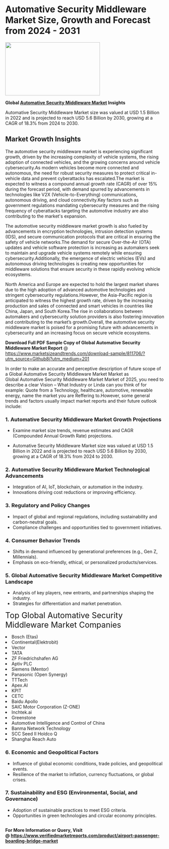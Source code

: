 <H1>Automative Security Middleware Market Size, Growth and Forecast from 2024 - 2031</H1><img class="aligncenter size-medium wp-image-584254" src="https://thirdeyenews.in/wp-content/uploads/2024/09/Global-Market-Research-300x168.jpeg" alt="" width="300" height="168" /><p><strong>Global&nbsp;<a href="https://www.marketsizeandtrends.com/download-sample/811706/?utm_source=Github8j?utm_medium=201">Automative Security Middleware Market</a> Insights</strong></p><p>Automative Security Middleware Market size was valued at USD 1.5 Billion in 2022 and is projected to reach USD 5.6 Billion by 2030, growing at a CAGR of 18.3% from 2024 to 2030.</p><p><h2>Market Growth Insights</h2> <p>The automotive security middleware market is experiencing significant growth, driven by the increasing complexity of vehicle systems, the rising adoption of connected vehicles, and the growing concerns around vehicle cybersecurity.As modern vehicles become more connected and autonomous, the need for robust security measures to protect critical in-vehicle data and prevent cyberattacks has escalated.The market is expected to witness a compound annual growth rate (CAGR) of over 15% during the forecast period, with demand spurred by advancements in technologies like V2X (Vehicle-to-Everything) communications, autonomous driving, and cloud connectivity.Key factors such as government regulations mandating cybersecurity measures and the rising frequency of cyberattacks targeting the automotive industry are also contributing to the market's expansion.</p> <p>The automotive security middleware market growth is also fueled by advancements in encryption technologies, intrusion detection systems (IDS), and secure communication protocols that are critical in ensuring the safety of vehicle networks.The demand for secure Over-the-Air (OTA) updates and vehicle software protection is increasing as automakers seek to maintain and upgrade vehicle systems remotely while ensuring cybersecurity.Additionally, the emergence of electric vehicles (EVs) and autonomous driving technologies is creating new opportunities for middleware solutions that ensure security in these rapidly evolving vehicle ecosystems.</p> <p>North America and Europe are expected to hold the largest market shares due to the high adoption of advanced automotive technologies and stringent cybersecurity regulations.However, the Asia-Pacific region is anticipated to witness the highest growth rate, driven by the increasing production and sales of connected and smart vehicles in countries like China, Japan, and South Korea.The rise in collaborations between automakers and cybersecurity solution providers is also fostering innovation and contributing to the market’s growth.Overall, the automotive security middleware market is poised for a promising future with advancements in cybersecurity and an increasing focus on secure vehicle ecosystems.</p> <p><span class=""><strong>Download Full PDF Sample Copy of Global Automative Security Middleware Market Report</strong> @ <a href="https://www.marketsizeandtrends.com/download-sample/811706/?utm_source=Github8j?utm_medium=201" target="_blank">https://www.marketsizeandtrends.com/download-sample/811706/?utm_source=Github8j?utm_medium=201</a></span></p><p>In order to make an accurate and perceptive description of future scope of a Global&nbsp;Automative Security Middleware Market Market as Global&nbsp;Automative Security Middleware Market Market of 2025, you need to describe a clear Vision &ndash; What Industry or Linda can you think of for example: Quote from a Technology, healthcare, automotive, renewable energy, name the market you are Reffering to.However, some general trends and factors usually impact market reports and their future outlook include:</p><h3>1.&nbsp;<strong>Automative Security Middleware Market Growth Projections</strong></h3><ul><li>Examine market size trends, revenue estimates and CAGR (Compounded Annual Growth Rate) projections.</li><li><p>Automative Security Middleware Market size was valued at USD 1.5 Billion in 2022 and is projected to reach USD 5.6 Billion by 2030, growing at a CAGR of 18.3% from 2024 to 2030.</p></li></ul><h3>2.&nbsp;<strong>Automative Security Middleware Market Technological Advancements</strong></h3><ul><li>Integration of AI, IoT, blockchain, or automation in the industry.</li><li>Innovations driving cost reductions or improving efficiency.</li></ul><h3>3.&nbsp;<strong>Regulatory and Policy Changes</strong></h3><ul><li>Impact of global and regional regulations, including sustainability and carbon-neutral goals.</li><li>Compliance challenges and opportunities tied to government initiatives.</li></ul><h3>4.&nbsp;<strong>Consumer Behavior Trends</strong></h3><ul><li>Shifts in demand influenced by generational preferences (e.g., Gen Z, Millennials).</li><li>Emphasis on eco-friendly, ethical, or personalized products/services.</li></ul><h3>5.&nbsp;<strong>Global Automative Security Middleware Market Competitive Landscape</strong></h3><ul><li>Analysis of key players, new entrants, and partnerships shaping the industry.</li><li>Strategies for differentiation and market penetration.</li></ul><p data-pm-slice="1 1 []"><span style="color: inherit; font-family: inherit; font-size: 25px;">Top Global Automative Security Middleware Market Companies</span></p><div class="" data-test-id=""><p><li>Bosch (Etas)</li><li> Continental(Elektrobit)</li><li> Vector</li><li> TATA</li><li> ZF Friedrichshafen AG</li><li> Aptiv PLC</li><li> Siemens (Mentor)</li><li> Panasonic (Open Synergy)</li><li> TTTech</li><li> Apex.AI</li><li> KPIT</li><li> CETC</li><li> Baidu Apollo</li><li> SAIC Motor Corporation (Z-ONE)</li><li> Inchtek.ai</li><li> Greenstone</li><li> Automotive Intelligence and Control of China</li><li> Banma Network Technology</li><li> SCC Seed II Holdco Q</li><li> Shanghai Reach Auto</li></p></div><h3>6.&nbsp;<strong>Economic and Geopolitical Factors</strong></h3><ul><li>Influence of global economic conditions, trade policies, and geopolitical events.</li><li>Resilience of the market to inflation, currency fluctuations, or global crises.</li></ul><h3>7.&nbsp;<strong>Sustainability and ESG (Environmental, Social, and Governance)</strong></h3><ul><li>Adoption of sustainable practices to meet ESG criteria.</li><li>Opportunities in green technologies and circular economy principles.</li></ul><h2><strong style="font-size: 14px;">For More Information or Query, Visit @&nbsp;</strong><a style="background-color: #ffffff; font-size: 14px;" href="https://www.marketsizeandtrends.com/report/automative-security-middleware-market/" target="_blank">https://www.verifiedmarketreports.com/product/airport-passenger-boarding-bridge-market</a></h2>